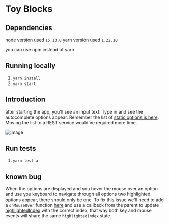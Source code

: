 # Toy Blocks

## Dependencies

node version used `15.13.0`
yarn version used `1.22.10`

you can use npm instead of yarn
## Running locally

1. `yarn install`
2. `yarn start`


## Introduction

after starting the app, you'll see an input text. Type in and see the autocomplete options appear.
Remember the list of [static options is here](https://github.com/mejiaej/auto-complete/blob/master/src/components/Autocomplete.js#L9). Moving the list to a REST service would've required more time.


![image](https://user-images.githubusercontent.com/4699893/138615739-020fa509-e584-4faa-abc6-68e2758c6321.png)



## Run tests
1. `yarn test a`

## known bug

When the options are displayed and you hover the mouse over an option and use you keyboard to navigate through all options two highlighted options appear, there should only be one. To fix this issue we'll need to add a `onMouseOver` function [here](https://github.com/mejiaej/auto-complete/blob/master/src/components/Option.js#L15) and use a callback from the parent to update [highlightedIndex](https://github.com/mejiaej/auto-complete/blob/master/src/components/Autocomplete.js#L7) with the correct index, that way both key and mouse events will share the same `highlightedIndex` state.
